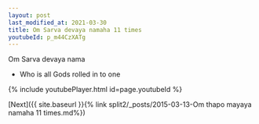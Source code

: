 ```yaml
---
layout: post
last_modified_at: 2021-03-30
title: Om Sarva devaya namaha 11 times
youtubeId: p_m44CzXATg
---
```

 
 
Om Sarva devaya nama 
 
 -  Who is all Gods rolled in to one 
 
  
 
  
 
 
 
 
 
 


{% include youtubePlayer.html id=page.youtubeId %}
 
[Next]({{ site.baseurl }}{% link  split2/_posts/2015-03-13-Om thapo mayaya namaha 11 times.md%})
 

